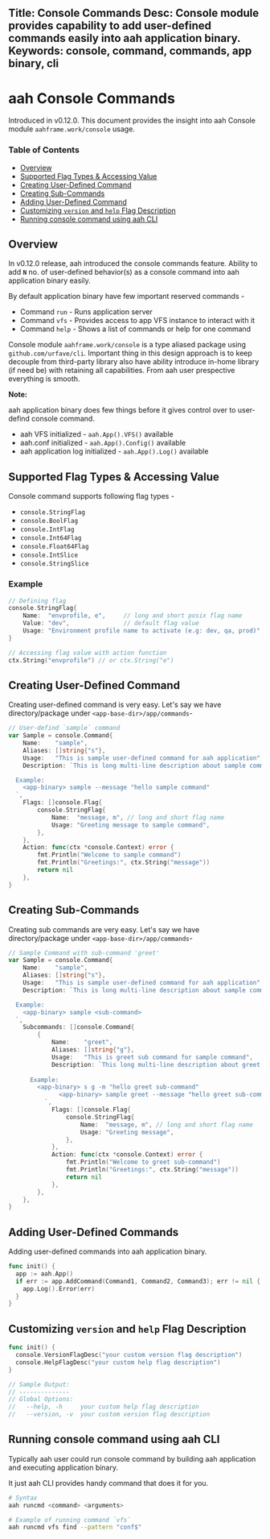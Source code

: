 Title: Console Commands
Desc: Console module provides capability to add user-defined commands easily into aah application binary.
Keywords: console, command, commands, app binary, cli
---
# aah Console Commands

Introduced in <span class="badge lb-sm">v0.12.0</span>. This document provides the insight into aah Console module  `aahframe.work/console` usage.

### Table of Contents

  * [Overview](#overview)
  * [Supported Flag Types & Accessing Value](#supported-flag-types-accessing-value)
  * [Creating User-Defined Command](#creating-user-defined-command)
  * [Creating Sub-Commands](#creating-sub-commands)
  * [Adding User-Defined Command](#adding-user-defined-commands)
  * [Customizing `version` and `help` Flag Description](#customizing-version-and-help-flag-description)
  * [Running console command using aah CLI](#running-console-command-using-aah-cli)

## Overview

In <span class="badge lb-sm">v0.12.0</span> release, aah introduced the console commands feature. Ability to add **`N`** no. of user-defined behavior(s) as a console command into aah application binary easily. 

By default application binary have few important reserved commands - 

  * Command `run` - Runs application server 
  * Command `vfs` - Provides access to app VFS instance to interact with it
  * Command `help` - Shows a list of commands or help for one command

Console module `aahframe.work/console` is a type aliased package using `github.com/urfave/cli`. Important thing in this design approach is to keep decouple from third-party library also have ability introduce in-home library (if need be) with retaining all capabilities. From aah user prespective everything is smooth.

<div class="alert alert-info-blue">
<p><strong>Note:</strong></p>
<p>aah application binary does few things before it gives control over to user-defind console command.
<ul>
<li>aah VFS initialized - <code>aah.App().VFS()</code> available</li>
<li>aah.conf initialized - <code>aah.App().Config()</code> available</li>
<li>aah application log initialized - <code>aah.App().Log()</code> available</li>
</p>
</div>

## Supported Flag Types & Accessing Value

Console command supports following flag types -

  * `console.StringFlag`
  * `console.BoolFlag`
  * `console.IntFlag`
  * `console.Int64Flag`
  * `console.Float64Flag`
  * `console.IntSlice`
  * `console.StringSlice`

### Example

```go
// Defining flag
console.StringFlag{
    Name:  "envprofile, e",     // long and short posix flag name
    Value: "dev",               // default flag value
    Usage: "Environment profile name to activate (e.g: dev, qa, prod)",
}

// Accessing flag value with action function
ctx.String("envprofile") // or ctx.String("e")
```

## Creating User-Defined Command

Creating user-defined command is very easy. Let's say we have directory/package under `<app-base-dir>/app/commands`-

```go
// User-defind `sample` command
var Sample = console.Command{
	Name:    "sample",
	Aliases: []string{"s"},
	Usage:   "This is sample user-defined command for aah application",
	Description: `This is long multi-line description about sample command

  Example:
    <app-binary> sample --message "hello sample command"
  `,
	Flags: []console.Flag{
		console.StringFlag{
			Name:  "message, m", // long and short flag name
			Usage: "Greeting message to sample command",
		},
	},
	Action: func(ctx *console.Context) error {
		fmt.Println("Welcome to sample command")
		fmt.Println("Greetings:", ctx.String("message"))
		return nil
	},
}
```

## Creating Sub-Commands

Creating sub commands are very easy. Let's say we have directory/package under `<app-base-dir>/app/commands`-

```go
// Sample Command with sub-command 'greet'
var Sample = console.Command{
	Name:    "sample",
	Aliases: []string{"s"},
	Usage:   "This is sample user-defined command for aah application",
	Description: `This is long multi-line description about sample command

  Example:
    <app-binary> sample <sub-command>
  `,
	Subcommands: []console.Command{
		{
			Name:    "greet",
			Aliases: []string{"g"},
			Usage:   "This is greet sub command for sample command",
			Description: `This long multi-line description about greet sub-command.
		
      Example:
        <app-binary> s g -m "hello greet sub-command"
			  <app-binary> sample greet --message "hello greet sub-command"
		  `,
			Flags: []console.Flag{
				console.StringFlag{
					Name:  "message, m", // long and short flag name
					Usage: "Greeting message",
				},
			},
			Action: func(ctx *console.Context) error {
				fmt.Println("Welcome to greet sub-command")
				fmt.Println("Greetings:", ctx.String("message"))
				return nil
			},
		},
	},
}
```

## Adding User-Defined Commands

Adding user-defined commands into aah application binary.

```go
func init() {
  app := aah.App()
  if err := app.AddCommand(Command1, Command2, Command3); err != nil {
    app.Log().Error(err)
  }
}
```

## Customizing `version` and `help` Flag Description

```go
func init() {
  console.VersionFlagDesc("your custom version flag description")
  console.HelpFlagDesc("your custom help flag description")
}

// Sample Output:
// --------------
// Global Options:
//   --help, -h     your custom help flag description
//   --version, -v  your custom version flag description
```

## Running console command using aah CLI

Typically aah user could run console command by building aah application and executing application binary.

It just aah CLI provides handy command that does it for you.

```bash
# Syntax
aah runcmd <command> <arguments>

# Example of running command `vfs`
aah runcmd vfs find --pattern "conf$"
```
